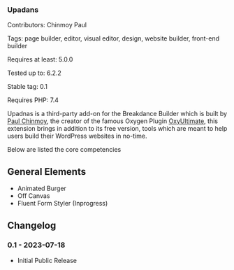 ### Upadans

Contributors: Chinmoy Paul

Tags: page builder, editor, visual editor, design, website builder, front-end builder

Requires at least: 5.0.0

Tested up to: 6.2.2

Stable tag: 0.1

Requires PHP: 7.4

Upadnas is a third-party add-on for the Breakdance Builder which is built by [Paul Chinmoy](https://paulchinmoy.com), the creator of the famous Oxygen Plugin [OxyUltimate](https://oxyultimate.com/), this extension brings in addition to its free version, tools which are meant to help users build their WordPress websites in no-time.

Below are listed the core competencies

General Elements
----------------
* Animated Burger
* Off Canvas
* Fluent Form Styler (Inprogress)

## Changelog

### 0.1 - 2023-07-18
* Initial Public Release
